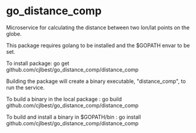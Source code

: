 go_distance_comp
================

Microservice for calculating the distance between two lon/lat points on the globe.

This package requires golang to be installed and the $GOPATH envar to be set.

To install package: 
go get github.com/cjlbest/go_distance_comp/distance_comp

Building the package will create a binary executable, "distance_comp", to run the service.

To build a binary in the local package :
go build github.com/cjlbest/go_distance_comp/distance_comp

To build and install a binary in $GOPATH/bin :
go install github.com/cjlbest/go_distance_comp/distance_comp
